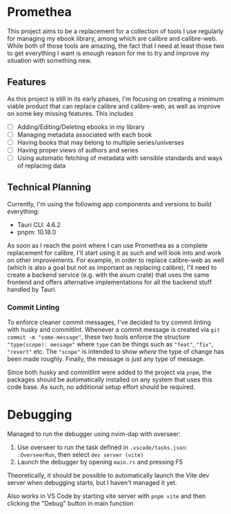 # Promethea

This project aims to be a replacement for a collection of tools I use regularly for managing my ebook library, among which are calibre and calibre-web. While both of those tools are amazing, the fact that I need at least those two to get everything I want is enough reason for me to try and improve my situation with something new.

## Features

As this project is still in its early phases, I'm focusing on creating a minimum viable product that can replace calibre and calibre-web, as well as improve on some key missing features. This includes

- [ ] Adding/Editing/Deleting ebooks in my library
- [ ] Managing metadata associated with each book
- [ ] Having books that may belong to multiple series/universes
- [ ] Having proper views of authors and series
- [ ] Using automatic fetching of metadata with sensible standards and ways of replacing data

## Technical Planning

Currently, I'm using the following app components and versions to build everything:

- Tauri CLI: 4.6.2
- pnpm: 10.18.0

As soon as I reach the point where I can use Promethea as a complete replacement for calibre, I'll start using it as such and will look into and work on other improvements. For example, in order to replace calibre-web as well (which is also a goal but not as important as replacing calibre), I'll need to create a backend service (e.g. with the axum crate) that uses the same frontend and offers alternative implementations for all the backend stuff handled by Tauri.

### Commit Linting

To enforce cleaner commit messages, I've decided to try commit linting with husky and commitlint. Whenever a commit message is created via `git commit -m "some-message"`, these two tools enforce the structure `"type(scope): message"` where `type` can be things such as `"feat"`, `"fix"`, `"revert"` etc. The `"scope"` is intended to show _where_ the type of change has been made roughly. Finally, the message is just any type of message.

Since both husky and commitlint were added to the project via `pnpm`, the packages should be automatically installed on any system that uses this code base. As such, no additional setup effort should be required.

# Debugging

Managed to run the debugger using nvim-dap with overseer:

1. Use overseer to run the task defined in `.vscode/tasks.json`: `:OverseerRun`, then select `dev server (vite)`
2. Launch the debugger by opening `main.rs` and pressing F5

Theoretically, it should be possible to automatically launch the Vite dev server when debugging starts, but I haven't managed it yet.

Also works in VS Code by starting vite server with `pnpm vite` and then clicking the "Debug" button in main function
